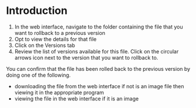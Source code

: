# Introduction

1. In the web interface, navigate to the folder containing the file that you want to rollback to a previous version
1. Opt to view the details for that file
1. Click on the Versions tab
1. Review the list of versions available for this file. Click on the circular arrows icon next to the version that you want to rollback to.

You can confirm that the file has been rolled back to the previous version by doing one of the following.

- downloading the file from the web interface if not is an image file then viewing it in the appropriate program
- viewing the file in the web interface if it is an image